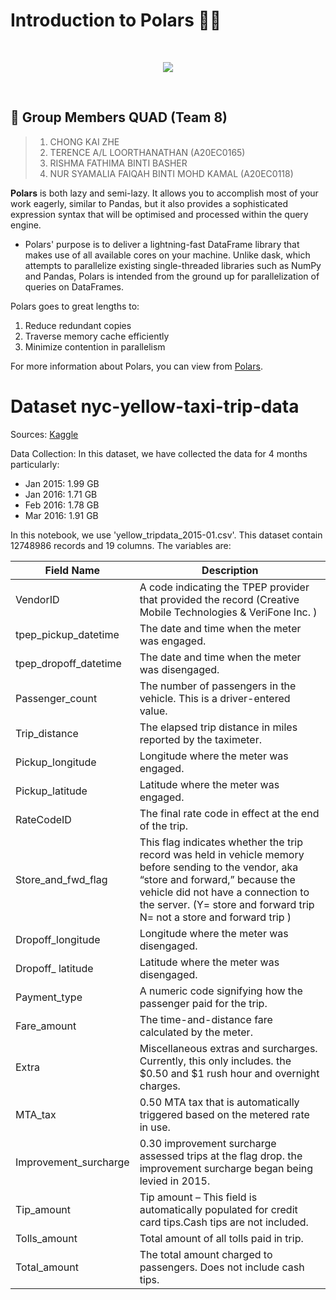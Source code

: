     
# Introduction to Polars 🐻‍❄️

<br>
 <p align="center">
  <img src="https://encrypted-tbn0.gstatic.com/images?q=tbn:ANd9GcTKH6i3lJ9tW7bna90G-1SO7QB__e3ri_8MCw&usqp=CAU"/>
 </p>
</br>

## 🚀 Group Members QUAD (Team 8)
> 1. CHONG KAI ZHE
> 2. TERENCE A/L LOORTHANATHAN (A20EC0165)
> 3. RISHMA FATHIMA BINTI BASHER
> 4. NUR SYAMALIA FAIQAH BINTI MOHD KAMAL (A20EC0118)

 **Polars** is both lazy and semi-lazy. It allows you to accomplish most of your work eagerly, similar to Pandas, but it also provides a sophisticated expression syntax that will be optimised and processed within the query engine.

- Polars' purpose is to deliver a lightning-fast DataFrame library that makes use of all available cores on your machine. Unlike dask, which attempts to parallelize existing single-threaded libraries such as NumPy and Pandas, Polars is intended from the ground up for parallelization of queries on DataFrames.

Polars goes to great lengths to:

1.   Reduce redundant copies
2.   Traverse memory cache efficiently
3.   Minimize contention in parallelism


For more information about Polars, you can view from [Polars](https://pola-rs.github.io/polars-book/user-guide/index.html).

# Dataset **nyc-yellow-taxi-trip-data** 
Sources: [Kaggle](https://www.kaggle.com/datasets/elemento/nyc-yellow-taxi-trip-data)

Data Collection:
In this dataset, we have collected the data for 4 months particularly:
- Jan 2015: 1.99 GB
- Jan 2016: 1.71 GB
- Feb 2016: 1.78 GB
- Mar 2016: 1.91 GB

In this notebook, we use 'yellow_tripdata_2015-01.csv'. This dataset contain 12748986 records and 19 columns. The variables are:

| Field Name	| Description |
|-------------|-------------|
|VendorID |	A code indicating the TPEP provider that provided the record (Creative Mobile Technologies & VeriFone Inc. )|
|tpep_pickup_datetime	| The date and time when the meter was engaged. |
|tpep_dropoff_datetime	| The date and time when the meter was disengaged. |
| Passenger_count |	The number of passengers in the vehicle. This is a driver-entered value. |
| Trip_distance |	The elapsed trip distance in miles reported by the taximeter.|
| Pickup_longitude	| Longitude where the meter was engaged. |
| Pickup_latitude	| Latitude where the meter was engaged. |
| RateCodeID |	The final rate code in effect at the end of the trip. |
|Store_and_fwd_flag |	This flag indicates whether the trip record was held in vehicle memory before sending to the vendor, aka “store and forward,” because the vehicle did not have a connection to the server. (Y= store and forward trip N= not a store and forward trip ) |
| Dropoff_longitude	| Longitude where the meter was disengaged. |
| Dropoff_ latitude |	Latitude where the meter was disengaged. |
| Payment_type |	A numeric code signifying how the passenger paid for the trip. |
| Fare_amount |	The time-and-distance fare calculated by the meter. |
| Extra |	Miscellaneous extras and surcharges. Currently, this only includes. the $0.50 and $1 rush hour and overnight charges. |
| MTA_tax	| 0.50 MTA tax that is automatically triggered based on the metered rate in use. |
| Improvement_surcharge	| 0.30 improvement surcharge assessed trips at the flag drop. the improvement surcharge began being levied in 2015. |
| Tip_amount |	Tip amount – This field is automatically populated for credit card tips.Cash tips are not included. |
| Tolls_amount |	Total amount of all tolls paid in trip. |
| Total_amount |	The total amount charged to passengers. Does not include cash tips. |
